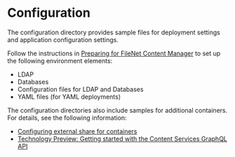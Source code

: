 # Configuration 

The configuration directory provides sample files for deployment settings and application configuration settings.

Follow the instructions in [Preparing for FileNet Content Manager](https://www.ibm.com/support/knowledgecenter/en/SSYHZ8_18.0.x/com.ibm.dba.install/k8s_topics/tsk_prepare_ecmk8s.html) to set up the following environment elements:

- LDAP
- Databases
- Configuration files for LDAP and Databases
- YAML files (for YAML deployments)

The configuration directories also include samples for additional containers. For details, see the following information:
  - [Configuring external share for containers](https://www.ibm.com/support/knowledgecenter/en/SSYHZ8_19.0.x/com.ibm.dba.install/k8s_topics/tsk_ecmexternalsharek8s.html)
  - [Technology Preview: Getting started with the Content Services GraphQL API](http://www.ibm.com/support/docview.wss?uid=ibm10883630)


